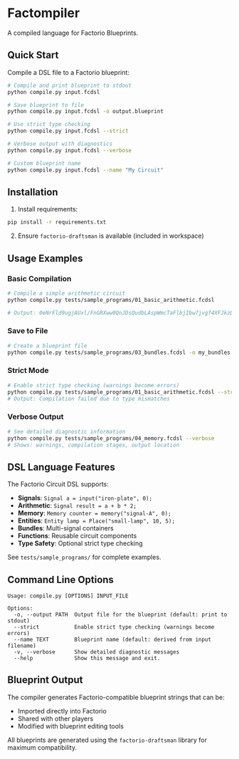 # Factompiler

A compiled language for Factorio Blueprints.

## Quick Start

Compile a DSL file to a Factorio blueprint:

```bash
# Compile and print blueprint to stdout
python compile.py input.fcdsl

# Save blueprint to file
python compile.py input.fcdsl -o output.blueprint

# Use strict type checking
python compile.py input.fcdsl --strict

# Verbose output with diagnostics
python compile.py input.fcdsl --verbose

# Custom blueprint name
python compile.py input.fcdsl --name "My Circuit"
```

## Installation

1. Install requirements:
```bash
pip install -r requirements.txt
```

2. Ensure `factorio-draftsman` is available (included in workspace)

## Usage Examples

### Basic Compilation
```bash
# Compile a simple arithmetic circuit
python compile.py tests/sample_programs/01_basic_arithmetic.fcdsl

# Output: 0eNrFld9ugjAUxl/FnGRXww0QnJDsQudbLAspWmcTaFlbjIbw7jvgf4XFJkzDBdCeno...
```

### Save to File
```bash
# Create a blueprint file
python compile.py tests/sample_programs/03_bundles.fcdsl -o my_bundles.blueprint
```

### Strict Mode
```bash
# Enable strict type checking (warnings become errors)
python compile.py tests/sample_programs/01_basic_arithmetic.fcdsl --strict
# Output: Compilation failed due to type mismatches
```

### Verbose Output
```bash
# See detailed diagnostic information
python compile.py tests/sample_programs/04_memory.fcdsl --verbose
# Shows: warnings, compilation stages, output location
```

## DSL Language Features

The Factorio Circuit DSL supports:

- **Signals**: `Signal a = input("iron-plate", 0);`
- **Arithmetic**: `Signal result = a + b * 2;`
- **Memory**: `Memory counter = memory("signal-A", 0);`
- **Entities**: `Entity lamp = Place("small-lamp", 10, 5);`
- **Bundles**: Multi-signal containers
- **Functions**: Reusable circuit components
- **Type Safety**: Optional strict type checking

See `tests/sample_programs/` for complete examples.

## Command Line Options

```
Usage: compile.py [OPTIONS] INPUT_FILE

Options:
  -o, --output PATH  Output file for the blueprint (default: print to stdout)
  --strict           Enable strict type checking (warnings become errors)
  --name TEXT        Blueprint name (default: derived from input filename)
  -v, --verbose      Show detailed diagnostic messages
  --help             Show this message and exit.
```

## Blueprint Output

The compiler generates Factorio-compatible blueprint strings that can be:
- Imported directly into Factorio
- Shared with other players
- Modified with blueprint editing tools

All blueprints are generated using the `factorio-draftsman` library for maximum compatibility.
